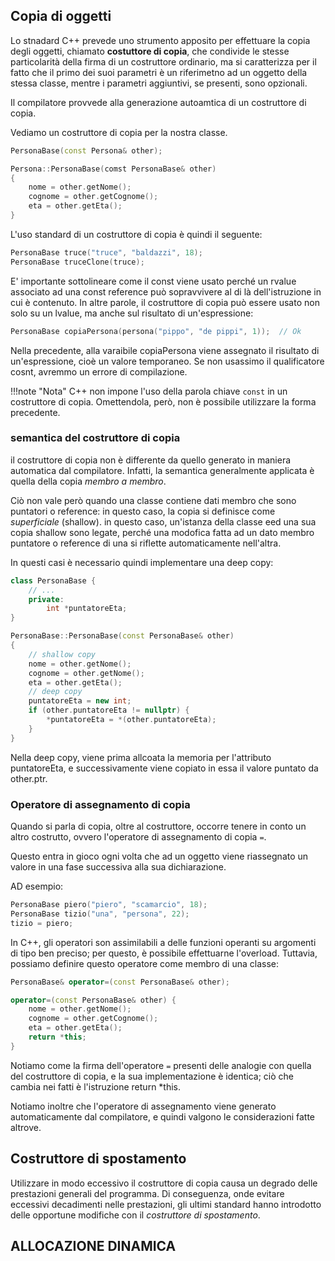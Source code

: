 ## Copia di oggetti

Lo stnadard C++ prevede uno strumento apposito per effettuare la copia degli oggetti, chiamato **costuttore di copia**, che condivide le stesse particolarità della firma di un costruttore ordinario, ma si caratterizza per il fatto che il primo dei suoi parametri è un riferimetno ad un oggetto della stessa classe, mentre i parametri aggiuntivi, se presenti, sono opzionali.

Il compilatore provvede alla generazione autoamtica di un costruttore di copia.

Vediamo un costruttore di copia per la nostra classe.

```cpp
PersonaBase(const Persona& other);

Persona::PersonaBase(comst PersonaBase& other)
{
	nome = other.getNome();
	cognome = other.getCognome();
	eta = other.getEta();
}
```

L'uso standard di un costruttore di copia è quindi il seguente:

```cpp
PersonaBase truce("truce", "baldazzi", 18);
PersonaBase truceClone(truce);
```

E' importante sottolineare come il const viene usato perché un rvalue associato ad una const reference può sopravvivere al di là dell'istruzione in cui è contenuto. In altre parole, il costruttore di copia può essere usato non solo su un lvalue, ma anche sul risultato di un'espressione:

```cpp
PersonaBase copiaPersona(persona("pippo", "de pippi", 1));	// Ok
```

Nella precedente, alla varaibile copiaPersona viene assegnato il risultato di un'espressione, cioè un valore temporaneo. Se non usassimo il qualificatore cosnt, avremmo un errore di compilazione.

!!!note "Nota"
	C++ non impone l'uso della parola chiave `const` in un costruttore di copia. Omettendola, però, non è possibile utilizzare la forma precedente.

### semantica del costruttore di copia

il costruttore di copia non è differente da quello generato in maniera automatica dal compilatore. Infatti, la semantica generalmente applicata è quella della copia *membro a membro*.

Ciò non vale però quando una classe contiene dati membro che sono puntatori o reference: in questo caso, la copia si definisce come *superficiale* (shallow). in questo caso, un'istanza della classe eed una sua copia shallow sono legate, perché una modofica fatta ad un dato membro puntatore o reference di una si riflette automaticamente nell'altra.

In questi casi è necessario quindi implementare una deep copy:

```cpp
class PersonaBase {
	// ...
	private:
		int *puntatoreEta;
}

PersonaBase::PersonaBase(const PersonaBase& other)
{
	// shallow copy
	nome = other.getNome();
	cognome = other.getNome();
	eta = other.getEta();
	// deep copy
	puntatoreEta = new int;
	if (other.puntatoreEta != nullptr) {
		*puntatoreEta = *(other.puntatoreEta);
	}
}
```

Nella deep copy, viene prima allcoata la memoria per l'attributo puntatoreEta, e successivamente viene copiato in essa il valore puntato da other.ptr.

### Operatore di assegnamento di copia

Quando si parla di copia, oltre al costruttore, occorre tenere in conto un altro costrutto, ovvero l'operatore di assegnamento di copia `=`.

Questo entra in gioco ogni volta che ad un oggetto viene riassegnato un valore in una fase successiva alla sua dichiarazione.

AD esempio:

```cpp
PersonaBase piero("piero", "scamarcio", 18);
PersonaBase tizio("una", "persona", 22);
tizio = piero;
```

In C++, gli operatori son assimilabili a delle funzioni operanti su argomenti di tipo ben preciso; per questo, è possibile effettuarne l'overload. Tuttavia, possiamo definire questo operatore come membro di una classe:

```cpp
PersonaBase& operator=(const PersonaBase& other);

operator=(const PersonaBase& other) {
	nome = other.getNome();
	cognome = other.getCognome();
	eta = other.getEta();
	return *this;
}
```

Notiamo come la firma dell'operatore `=` presenti delle analogie con quella del costruttore di copia, e la sua implementazione è identica; ciò che cambia nei fatti è l'istruzione return *this.

Notiamo inoltre che l'operatore di assegnamento viene generato automaticamente dal compilatore, e quindi valgono le considerazioni fatte altrove.

## Costruttore di spostamento

Utilizzare in modo eccessivo il costruttore di copia causa un degrado delle prestazioni generali del programma. Di conseguenza, onde evitare eccessivi decadimenti nelle prestazioni, gli ultimi standard hanno introdotto delle opportune modifiche con il *costruttore di spostamento*.

## ALLOCAZIONE DINAMICA
